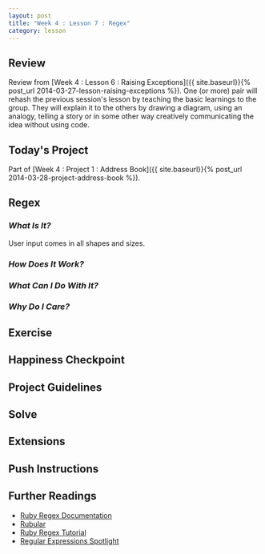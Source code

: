 ```yaml
---
layout: post
title: "Week 4 : Lesson 7 : Regex"
category: lesson
---
```


## Review

Review from [Week 4 : Lesson 6 : Raising Exceptions]({{ site.baseurl}}{% post_url 2014-03-27-lesson-raising-exceptions %}).  One (or more) pair will rehash the previous session's lesson by teaching the basic learnings to the group.  They will explain it to the others by drawing a diagram, using an analogy, telling a story or in some other way creatively communicating the idea without using code.

## Today's Project<a name="todays-project"></a>

Part of [Week 4 : Project 1 : Address Book]({{ site.baseurl}}{% post_url 2014-03-28-project-address-book %}).

## Regex

### _What Is It?_

User input comes in all shapes and sizes.

### _How Does It Work?_

### _What Can I Do With It?_

### _Why Do I Care?_

## Exercise

## Happiness Checkpoint

## Project Guidelines

## Solve

## Extensions

## Push Instructions

## Further Readings

* [Ruby Regex Documentation](http://www.ruby-doc.org/core-2.1.0/Regexp.html)
* [Rubular](http://rubular.com/)
* [Ruby Regex Tutorial](http://www.tutorialspoint.com/ruby/ruby_regular_expressions.htm)
* [Regular Expressions Spotlight](https://www.bluebox.net/insight/blog-article/regular-expressions-spotlight-groups-pt-i)

